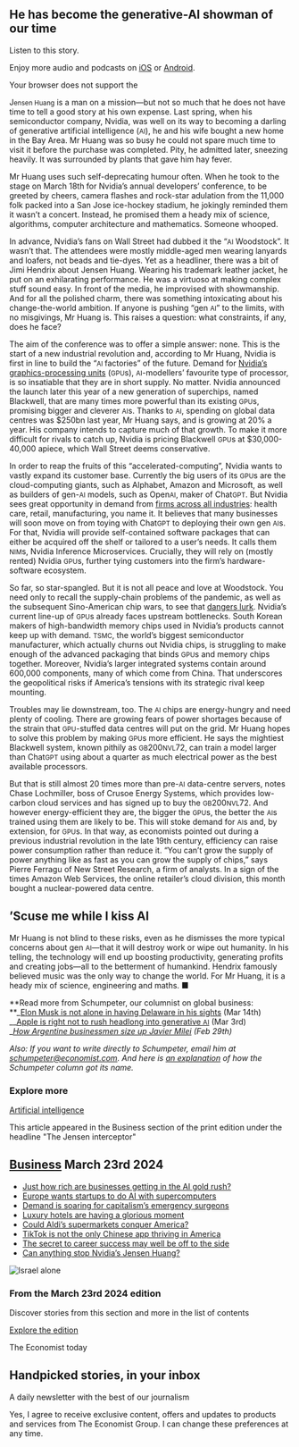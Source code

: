 ## He has become the generative-AI showman of our time

Listen to this story.

Enjoy more audio and podcasts on [iOS](https://economist-app.onelink.me/d2eC/bed1b25) or [Android](https://economist-app.onelink.me/d2eC/7f3c199).

Your browser does not support the <audio> element.

J<small>ensen Huang</small> is a man on a mission—but not so much that he does not have time to tell a good story at his own expense. Last spring, when his semiconductor company, Nvidia, was well on its way to becoming a darling of generative artificial intelligence (<small>AI</small>), he and his wife bought a new home in the Bay Area. Mr Huang was so busy he could not spare much time to visit it before the purchase was completed. Pity, he admitted later, sneezing heavily. It was surrounded by plants that gave him hay fever.

Mr Huang uses such self-deprecating humour often. When he took to the stage on March 18th for Nvidia’s annual developers’ conference, to be greeted by cheers, camera flashes and rock-star adulation from the 11,000 folk packed into a San Jose ice-hockey stadium, he jokingly reminded them it wasn’t a concert. Instead, he promised them a heady mix of science, algorithms, computer architecture and mathematics. Someone whooped.

In advance, Nvidia’s fans on Wall Street had dubbed it the “<small>AI</small> Woodstock”. It wasn’t that. The attendees were mostly middle-aged men wearing lanyards and loafers, not beads and tie-dyes. Yet as a headliner, there was a bit of Jimi Hendrix about Jensen Huang. Wearing his trademark leather jacket, he put on an exhilarating performance. He was a virtuoso at making complex stuff sound easy. In front of the media, he improvised with showmanship. And for all the polished charm, there was something intoxicating about his change-the-world ambition. If anyone is pushing “gen <small>AI</small>” to the limits, with no misgivings, Mr Huang is. This raises a question: what constraints, if any, does he face?

The aim of the conference was to offer a simple answer: none. This is the start of a new industrial revolution and, according to Mr Huang, Nvidia is first in line to build the “<small>AI </small> factories” of the future. Demand for [Nvidia’s graphics-processing units](https://www.economist.com/the-economist-explains/2024/02/27/why-do-nvidias-chips-dominate-the-ai-market) (<small>GPU</small>s), <small>AI</small>\-modellers’ favourite type of processor, is so insatiable that they are in short supply. No matter. Nvidia announced the launch later this year of a new generation of superchips, named Blackwell, that are many times more powerful than its existing <small>GPU</small>s, promising bigger and cleverer <small>AI</small>s. Thanks to <small>AI</small>, spending on global data centres was $250bn last year, Mr Huang says, and is growing at 20% a year. His company intends to capture much of that growth. To make it more difficult for rivals to catch up, Nvidia is pricing Blackwell <small>GPU</small>s at $30,000-40,000 apiece, which Wall Street deems conservative.

In order to reap the fruits of this “accelerated-computing”, Nvidia wants to vastly expand its customer base. Currently the big users of its <small>GPU</small>s are the cloud-computing giants, such as Alphabet, Amazon and Microsoft, as well as builders of gen-<small>AI</small> models, such as Open<small>AI</small>, maker of Chat<small>GPT</small>. But Nvidia sees great opportunity in demand from [firms across all industries](https://www.economist.com/business/2024/02/29/how-businesses-are-actually-using-generative-ai): health care, retail, manufacturing, you name it. It believes that many businesses will soon move on from toying with Chat<small>GPT</small> to deploying their own gen <small>AI</small>s. For that, Nvidia will provide self-contained software packages that can either be acquired off the shelf or tailored to a user’s needs. It calls them <small>NIM</small>s, Nvidia Inference Microservices. Crucially, they will rely on (mostly rented) Nvidia <small>GPU</small>s, further tying customers into the firm’s hardware-software ecosystem.

So far, so star-spangled. But it is not all peace and love at Woodstock. You need only to recall the supply-chain problems of the pandemic, as well as the subsequent Sino-American chip wars, to see that [dangers lurk](https://www.economist.com/leaders/2023/06/01/the-ai-boom-has-turbocharged-nvidias-fortunes-can-it-hold-its-position). Nvidia’s current line-up of <small>GPU</small>s already faces upstream bottlenecks. South Korean makers of high-bandwidth memory chips used in Nvidia’s products cannot keep up with demand. <small>TSMC</small>, the world’s biggest semiconductor manufacturer, which actually churns out Nvidia chips, is struggling to make enough of the advanced packaging that binds <small>GPU</small>s and memory chips together. Moreover, Nvidia’s larger integrated systems contain around 600,000 components, many of which come from China. That underscores the geopolitical risks if America’s tensions with its strategic rival keep mounting.

Troubles may lie downstream, too. The <small>AI<i> </i></small> chips are energy-hungry and need plenty of cooling. There are growing fears of power shortages because of the strain that <small>GPU</small>\-stuffed data centres will put on the grid. Mr Huang hopes to solve this problem by making <small>GPU</small>s more efficient. He says the mightiest Blackwell system, known pithily as <small>GB</small>200<small>NVL</small>72, can train a model larger than Chat<small>GPT</small> using about a quarter as much electrical power as the best available processors.

But that is still almost 20 times more than pre-<small>AI</small> data-centre servers, notes Chase Lochmiller, boss of Crusoe Energy Systems, which provides low-carbon cloud services and has signed up to buy the <small>GB</small>200<small>NVL</small>72\. And however energy-efficient they are, the bigger the <small>GPU</small>s, the better the <small>AI</small>s trained using them are likely to be. This will stoke demand for <small>AI</small>s and, by extension, for <small>GPU</small>s. In that way, as economists pointed out during a previous industrial revolution in the late 19th century, efficiency can raise power consumption rather than reduce it. “You can’t grow the supply of power anything like as fast as you can grow the supply of chips,” says Pierre Ferragu of New Street Research, a firm of analysts. In a sign of the times Amazon Web Services, the online retailer’s cloud division, this month bought a nuclear-powered data centre.

## ’Scuse me while I kiss AI

Mr Huang is not blind to these risks, even as he dismisses the more typical concerns about gen <small>AI</small>—that it will destroy work or wipe out humanity. In his telling, the technology will end up boosting productivity, generating profits and creating jobs—all to the betterment of humankind. Hendrix famously believed music was the only way to change the world. For Mr Huang, it is a heady mix of science, engineering and maths. ■

**Read more from Schumpeter, our columnist on global business:  
**_[Elon Musk is not alone in having Delaware in his sights](https://www.economist.com/business/article88929-prod.ece) (Mar 14th)  
__[Apple is right not to rush headlong into generative <small>AI</small>](https://www.economist.com/business/2024/03/03/apple-is-right-not-to-rush-headlong-into-generative-ai) (Mar 3rd)  
__[How Argentine businessmen size up Javier Milei](https://www.economist.com/business/article87689-prod.ece) (Feb 29th)_

_Also: If you want to write directly to Schumpeter, email him at [schumpeter@economist.com](mailto:schumpeter@economist.com). And here is [an explanation](https://www.economist.com/column-names) of how the Schumpeter column got its name._

### Explore more

[Artificial intelligence](https://www.economist.com/topics/artificial-intelligence)

This article appeared in the Business section of the print edition under the headline "The Jensen interceptor"

## [Business](https://www.economist.com/business/) March 23rd 2024

-   [Just how rich are businesses getting in the AI gold rush?](https://www.economist.com/business/2024/03/17/just-how-rich-are-businesses-getting-in-the-ai-gold-rush)
-   [Europe wants startups to do AI with supercomputers](https://www.economist.com/business/2024/03/21/europe-wants-startups-to-do-ai-with-supercomputers)
-   [Demand is soaring for capitalism’s emergency surgeons](https://www.economist.com/business/2024/03/21/demand-is-soaring-for-capitalisms-emergency-surgeons)
-   [Luxury hotels are having a glorious moment](https://www.economist.com/business/2024/03/21/luxury-hotels-are-having-a-glorious-moment)
-   [Could Aldi’s supermarkets conquer America?](https://www.economist.com/business/2024/03/21/could-aldis-supermarkets-conquer-america)
-   [TikTok is not the only Chinese app thriving in America](https://www.economist.com/business/2024/03/21/tiktok-is-not-the-only-chinese-app-thriving-in-america)
-   [The secret to career success may well be off to the side](https://www.economist.com/business/2024/03/21/the-secret-to-career-success-may-well-be-off-to-the-side)
-   [Can anything stop Nvidia’s Jensen Huang?](https://www.economist.com/business/2024/03/20/can-anything-stop-nvidias-jensen-huang)

![Israel alone](Can%20anything%20stop%20Nvidia%E2%80%99s%20Jensen%20Huang/20240323_DE_EU.jpg)

### From the March 23rd 2024 edition

Discover stories from this section and more in the list of contents

[Explore the edition](https://www.economist.com/weeklyedition/2024-03-23)

The Economist today

## Handpicked stories, in your inbox

A daily newsletter with the best of our journalism

Yes, I agree to receive exclusive content, offers and updates to products and services from The Economist Group. I can change these preferences at any time.